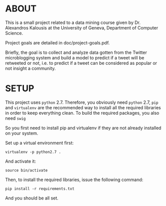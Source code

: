 # ABOUT

This is a small project related to a data mining course given by Dr. Alexandros
Kalousis at the University of Geneva, Department of Computer Science.

Project goals are detailed in doc/project-goals.pdf.

Briefly, the goal is to collect and analyze data gotten from the Twitter
microblogging system and build a model to predict if a tweet will be retweeted
or not, i.e. to predict if a tweet can be considered as popular or not insight a
community.

# SETUP

This project uses `python` 2.7. Therefore, you obviously need `python` 2.7,
`pip` and `virtualenv` are the recommended way to install all the required
libraries in order to keep everything clean.
To build the required packages, you also need `swig`


So you first need to install pip and virtualenv if they are not already
installed on your system.

Set up a virtual environment first:

    virtualenv -p python2.7 .

And activate it:

    source bin/activate

Then, to install the required libraries, issue the following
command:

    pip install -r requirements.txt

And you should be all set.

<!-- vim: set filetype=markdown textwidth=80 -->
